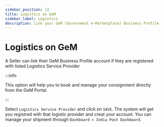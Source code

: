 ```yaml
---
sidebar_position: 13
title: Logistics on GeM
sidebar_label: Logistics
description: Link your GeM (Government e-Marketplace) Business Profile account with Logistic providers on GeM Portal
---
```


# Logistics on GeM
A Seller can link their GeM Business Profile account if they are registered with listed Logistics Service Provider

:::info

This option will help you to book and manage your consignment directly from the GeM Portal.

:::

Select `Logistics Service Provider` and click on `SAVE`. The system will get you registred with that logistic provider and creat your account. You can manage your shipment through `Dashboard > India Post Dashboard`.
